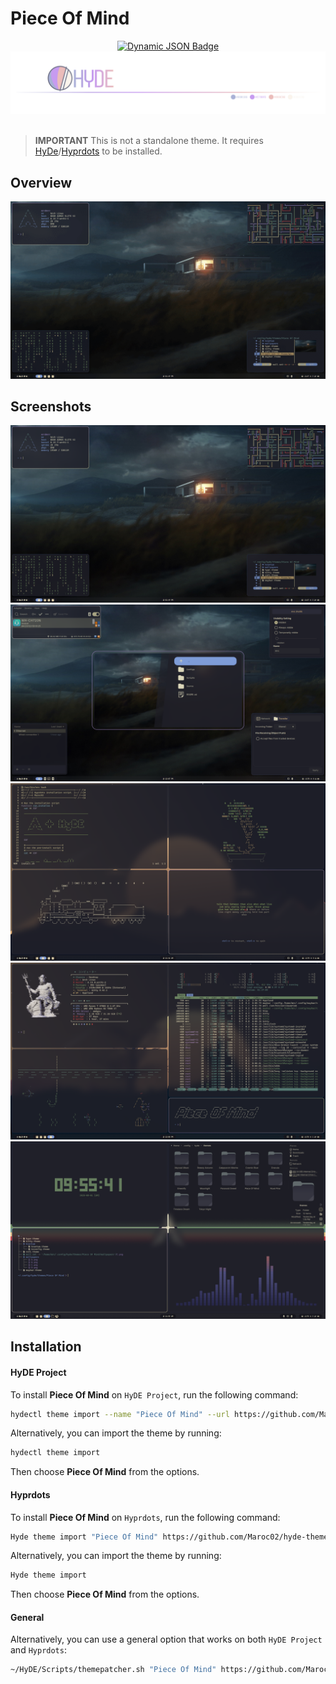 # Piece Of Mind

<div align="center">
    <a href="https://discord.gg/AYbJ9MJez7">
        <img alt="Dynamic JSON Badge" src="https://img.shields.io/badge/dynamic/json?url=https%3A%2F%2Fdiscordapp.com%2Fapi%2Finvites%2FmT5YqjaJFh%3Fwith_counts%3Dtrue&query=%24.approximate_member_count&suffix=%20members&style=for-the-badge&logo=discord&logoSize=auto&label=The%20HyDe%20Project&labelColor=ebbcba&color=c79bf0">    
    </a>
</div>
<div align="center"><img src="https://raw.githubusercontent.com/prasanthrangan/hyprdots/main/Source/assets/hyde_banner.png"><br><br></div>

> **IMPORTANT**
> This is not a standalone theme. It requires [HyDe](https://github.com/HyDE-Project/HyDE)/[Hyprdots](https://github.com/prasanthrangan/hyprdots) to be installed.

## Overview

![theme overview](/Assets/overview.gif)

## Screenshots

![theme screenshot 1](/Assets/screenshot_1.png)
![theme screenshot 2](/Assets/screenshot_2.png)
![theme screenshot 3](/Assets/screenshot_3.png)
![theme screenshot 4](/Assets/screenshot_4.png)
![theme screenshot 5](/Assets/screenshot_5.png)

## Installation

#### HyDE Project

To install **Piece Of Mind** on `HyDE Project`, run the following command:
```sh
hydectl theme import --name "Piece Of Mind" --url https://github.com/Maroc02/hyde-themes/tree/Piece-Of-Mind
```

Alternatively, you can import the theme by running:
```sh
hydectl theme import
```

Then choose **Piece Of Mind** from the options.

#### Hyprdots

To install **Piece Of Mind** on `Hyprdots`, run the following command:
```sh
Hyde theme import "Piece Of Mind" https://github.com/Maroc02/hyde-themes/tree/Piece-Of-Mind
```

Alternatively, you can import the theme by running:
```sh
Hyde theme import
```

Then choose **Piece Of Mind** from the options.

#### General

Alternatively, you can use a general option that works on both `HyDE Project` and `Hyprdots`:
```sh
~/HyDE/Scripts/themepatcher.sh "Piece Of Mind" https://github.com/Maroc02/hyde-themes/tree/Piece-Of-Mind
```

